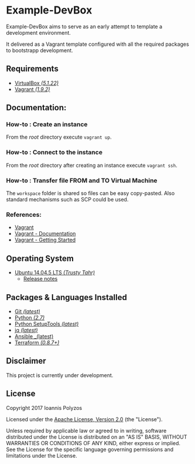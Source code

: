 # Example-DevBox

 Example-DevBox aims to serve as an early attempt to template a development environment.
 
 It delivered as a Vagrant template configured with all the required packages to bootstrapp development.

## Requirements

- [VirtualBox _(5.1.22)_ ](https://www.virtualbox.org)
- [Vagrant _(1.9.2)_](https://www.vagrantup.com/)

## Documentation:

### How-to : Create an instance

From the _root_ directory execute ```vagrant up```.

### How-to : Connect to the instance

From the _root_ directory after creating an instance execute ```vagrant ssh```.

### How-to : Transfer file FROM and TO Virtual Machine

The ```workspace``` folder is shared so files can be easy copy-pasted. Also standard mechanisms such as SCP could be used.

### References:

- [Vagrant](https://www.vagrantup.com)
- [Vagrant - Documentation](https://www.vagrantup.com/docs/index.html)
- [Vagrant - Getting Started](https://www.vagrantup.com/intro/getting-started/index.html)

## Operating System

- [Ubuntu 14.04.5 LTS _(Trusty Tahr)_](http://www.ubuntu.com)
    - [Release notes](http://releases.ubuntu.com/14.04/)


## Packages & Languages Installed

- [Git _(latest)_](https://git-scm.com/)
- [Python _(2.7)_](https://www.python.org/)
- [Python SetupTools _(latest)_](https://pypi.python.org/pypi/setuptools)
- [jq _(latest)_](https://stedolan.github.io/jq/)
- [Ansible _(latest)](https://www.ansible.com/)
- [Terraform _(0.8.7+)_](https://www.terraform.io/)

## Disclaimer 

 This project is currently under development.
 
## License

Copyright 2017 Ioannis Polyzos

Licensed under the [Apache License, Version
2.0](http://www.apache.org/licenses/LICENSE-2.0) (the "License").

Unless required by applicable law or agreed to in writing, software distributed
under the License is distributed on an "AS IS" BASIS, WITHOUT WARRANTIES OR
CONDITIONS OF ANY KIND, either express or implied. See the License for the
specific language governing permissions and limitations under the License.
